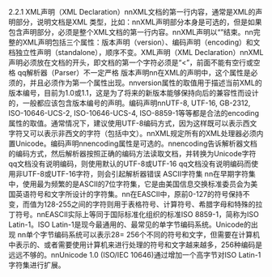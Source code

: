 2.2.1 XML声明（XML Declaration）nnXML文档的第一行内容，通常是XML的声明部分，说明文档是XML 类型，比如：nnXML声明部分本身是可选的，但是如果包含声明部分，必须是整个XML文档的第一行内容。nnXML声明以“<?xml”开始，到“?>”结束。nn完整的XML声明包括三个属性：版本声明（version）、编码声明（encoding）和文档独立性声明（standalone），顺序不变。<?xml version="1.0" encoding="UTF-16" standalone="yes"?>XML声明（XML Declaration）nnXML声明必须放在文档的开头，即文档的第一个字符必须是“<”，前面不能有空行或空格 qq解析器（Parser）不一定严格 版本声明nn在XML的声明中，这个属性是必须的，并且必须作为第一个属性出现。nnversion属性的取值用于描述当前XML的版本编号，目前为1.0或1.1，这是为了将来的新版本能够保持向后的兼容性而设计的，一般都应该包含版本编号的声明。编码声明nnUTF-8, UTF-16, GB-2312, ISO-10646-UCS-2, ISO-10646-UCS-4, ISO-8859-1等等都是合法的encoding属性的取值。通常情况下，建议使用UTF-8编码方式，因为这样既可以表示西文字符又可以表示非西文的字符（包括中文）。nnXML规定所有的XML处理器必须内置Unicode。编码声明nnencoding属性是可选的。nnencoding告诉解析器文档的编码方式，然后解析器按照正确的编码方法读取文档，并转换为Unicode字符 qq文档没有说明编码，则使用默认的UTF-8或UTF-16 qq文档没有说明编码而使用非UTF-8或UTF-16字符，则会引起解析器错误 ASCII字符集 nn在早期字符集中，使用最为频繁的是ASCII的7位字符集，它是由美国信息交换标准委员会为美国英语符号和文字所设计的字符集。nn在EASCII中，原前0-127的符号保持不变，而值为128-255之间的字符则用于表格符号、计算符号、希腊字母和特殊的拉丁符号。nnEASCII实际上等同于国际标准化组织的标准ISO 8859-1，简称为ISO Latin-1。ISO Latin-1是现今最通用的、最常见的单字节编码系统。Unicode的出现 nn单个字节编码系统可以表示28= 256个不同的符号和文字，但需要在计算机中表示的、或者需要使用计算机来进行处理的符号和文字越来越多，256种编码是远远不够的。nnUnicode 1.0 (ISO/IEC 10646)通过增加一个高字节对ISO Latin-1字符集进行扩展。
